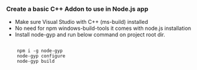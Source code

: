 ### Create a basic C++ Addon to use in Node.js app

* Make sure Visual Studio with C++ (ms-build) installed
* No need for npm windows-build-tools it comes with node.js installation
* Install node-gyp and run below command on project root dir.

<pre>
<code>
    npm i -g node-gyp
    node-gyp configure
    node-gyp build
</code>
</pre>



